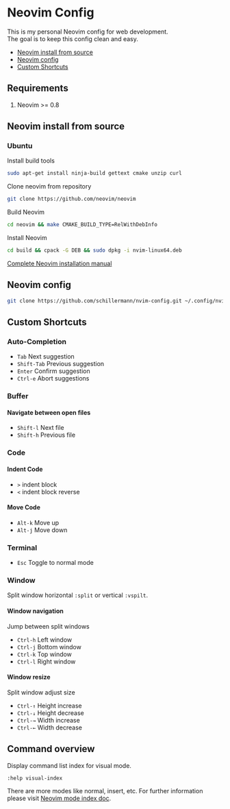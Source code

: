 # Neovim Config
This is my personal Neovim config for web development.\
The goal is to keep this config clean and easy.
- [Neovim install from source](#neovim-install-from-source) 
- [Neovim config](#neovim-config)
- [Custom Shortcuts](#custom-shortcuts)

## Requirements
1. Neovim >= 0.8

## Neovim install from source
### Ubuntu
Install build tools
```sh
sudo apt-get install ninja-build gettext cmake unzip curl
```

Clone neovim from repository
```sh
git clone https://github.com/neovim/neovim
```

Build Neovim
```sh
cd neovim && make CMAKE_BUILD_TYPE=RelWithDebInfo
```

Install Neovim
```sh
cd build && cpack -G DEB && sudo dpkg -i nvim-linux64.deb
```
[Complete Neovim installation manual](https://github.com/neovim/neovim/wiki/Building-Neovim)

## Neovim config
```sh
git clone https://github.com/schillermann/nvim-config.git ~/.config/nvim
```

## Custom Shortcuts

### Auto-Completion
- `Tab` Next suggestion
- `Shift-Tab` Previous suggestion
- `Enter` Confirm suggestion
- `Ctrl-e` Abort suggestions

### Buffer
#### Navigate between open files
- `Shift-l` Next file
- `Shift-h` Previous file

### Code
#### Indent Code
- `>` indent block
- `<` indent block reverse
#### Move Code
- `Alt-k` Move up
- `Alt-j` Move down

### Terminal
- `Esc` Toggle to normal mode

### Window
Split window horizontal `:split` or vertical `:vspilt`.
#### Window navigation
Jump between split windows
- `Ctrl-h` Left window
- `Ctrl-j` Bottom window
- `Ctrl-k` Top window
- `Ctrl-l` Right window
#### Window resize
Split window adjust size
- `Ctrl-↑` Height increase
- `Ctrl-↓` Height decrease
- `Ctrl-→` Width increase
- `Ctrl-←` Width decrease

## Command overview
Display command list index for visual mode.
```sh
:help visual-index
```
There are more modes like normal, insert, etc. For further information please visit [Neovim mode index doc](https://neovim.io/doc/user/vimindex.html).
